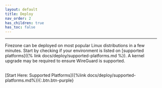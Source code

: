```yaml
---
layout: default
title: Deploy
nav_order: 2
has_children: true
has_toc: false
---
```

---

Firezone can be deployed on most popular Linux distributions in a few minutes.
Start by checking if your environment is listed on
[supported platforms]({% link docs/deploy/supported-platforms.md %}).
A kernel upgrade may be required to ensure WireGuard is supported.

\
[Start Here: Supported Platforms]({%link docs/deploy/supported-platforms.md%}){:.btn.btn-purple}
